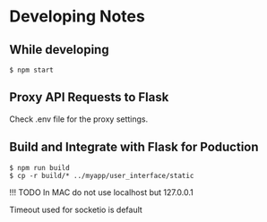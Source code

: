 # Developing Notes

## While developing
```
$ npm start
```

## Proxy API Requests to Flask
Check .env file for the proxy settings.

## Build and Integrate with Flask for Poduction
```
$ npm run build
$ cp -r build/* ../myapp/user_interface/static
```

!!! TODO In MAC do not use localhost but 127.0.0.1

Timeout used for socketio is default